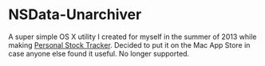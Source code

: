 NSData-Unarchiver
=================

A super simple OS X utility I created for myself in the summer of 2013 while making [Personal Stock Tracker](https://itunes.apple.com/us/app/personal-stock-tracker/id663597899?ls=1&mt=8). Decided to put it on the Mac App Store in case anyone else found it useful. No longer supported.
